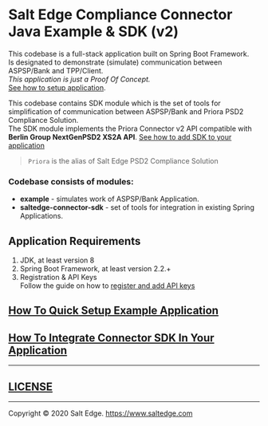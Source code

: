 # Salt Edge Compliance Connector Java Example & SDK (v2)

This codebase is a full-stack application built on Spring Boot Framework.  
Is designated to demonstrate (simulate) communication between ASPSP/Bank and TPP/Client.  
_This application is just a Proof Of Concept._  
[See how to setup application](example/README.MD).
  
This codebase contains SDK module which is the set of tools for simplification of communication between ASPSP/Bank and Priora PSD2 Compliance Solution.    
The SDK module implements the Priora Connector v2 API compatible with **Berlin Group NextGenPSD2 XS2A API**.
[See how to add SDK to your application](saltedge-connector-sdk/README.MD)  
  
> `Priora` is the alias of Salt Edge PSD2 Compliance Solution
  
### Codebase consists of modules:
* **example** - simulates work of ASPSP/Bank Application.  
* **saltedge-connector-sdk** - set of tools for integration in existing Spring Applications.   
  
## Application Requirements
1. JDK, at least version 8 
1. Spring Boot Framework, at least version 2.2.+
1. Registration & API Keys  
   Follow the guide on how to [register and add API keys](https://priora.saltedge.com/docs/aspsp/v1#registrationandapikeys)

## [How To Quick Setup Example Application](example/README.MD)  
  
## [How To Integrate Connector SDK In Your Application](saltedge-connector-sdk/README.MD)  
  
---
## [LICENSE](LICENSE.txt)

---
Copyright © 2020 Salt Edge. https://www.saltedge.com
